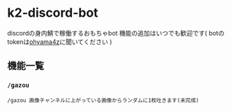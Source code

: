 # k2-discord-bot
discordの身内鯖で稼働するおもちゃbot
機能の追加はいつでも歓迎です( botのtokenは[ohyama4z](https://github.com/ohyama4z)に聞いてください )

## 機能一覧
### `/gazou`
```
/gazou 画像チャンネルに上がっている画像からランダムに1枚吐きます(未完成)
```